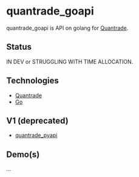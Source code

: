 # quantrade_goapi

quantrade_goapi is API on golang for [Quantrade](https://quantrade.co.uk).

## Status

IN DEV or STRUGGLING WITH TIME ALLOCATION.

## Technologies

* [Quantrade](https://github.com/xenu256/Quantrade)
* [Go](https://github.com/golang/go)

## V1 (deprecated)

* [quantrade_pyapi](https://github.com/xenu256/quantrade_pyapi)

## Demo(s)

...